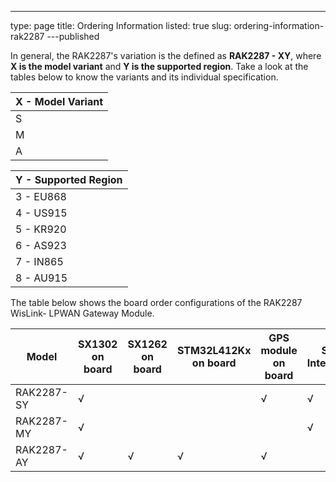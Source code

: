 ---
type: page
title: Ordering Information
listed: true
slug: ordering-information-rak2287
---published

In general, the RAK2287's variation is the defined as **RAK2287 - XY**, where **X is the model variant** and **Y is the supported region**.  Take a look at the tables below to know the variants and its individual specification.

| **X - Model Variant** | 
| ---- | 
| S | 
| M | 
| A | 


| **Y - Supported Region** | 
| ---- | 
| 3 - EU868 | 
| 4 - US915 | 
| 5 - KR920 | 
| 6 - AS923 | 
| 7 - IN865 | 
| 8 - AU915 | 


The table below shows the board order configurations of the RAK2287 WisLink- LPWAN Gateway Module. 

| **Model** | **SX1302 on board** | **SX1262 on board** | **STM32L412Kx on board** | **GPS module on board** | **SPI Interface** | **USB Interface** | 
| ---- | ---- | ---- | ---- | ---- | ---- | ---- | 
| RAK2287-SY | √ |  |  | √ | √ |  | 
| RAK2287-MY | √ |  |  |  | √ |  | 
| RAK2287-AY | √ | √ | √ | √ |  | √ | 


